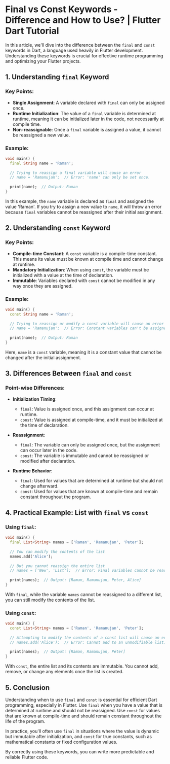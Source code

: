 # Final vs Const Keywords - Difference and How to Use? | Flutter Dart Tutorial

In this article, we'll dive into the difference between the `final` and `const` keywords in Dart, a language used heavily in Flutter development. Understanding these keywords is crucial for effective runtime programming and optimizing your Flutter projects.

## 1. **Understanding `final` Keyword**

### Key Points:

- **Single Assignment**: A variable declared with `final` can only be assigned once.
- **Runtime Initialization**: The value of a `final` variable is determined at runtime, meaning it can be initialized later in the code, not necessarily at compile time.
- **Non-reassignable**: Once a `final` variable is assigned a value, it cannot be reassigned a new value.

### Example:

```dart
void main() {
  final String name = 'Raman';
  
  // Trying to reassign a final variable will cause an error
  // name = 'Ramanujan';  // Error: 'name' can only be set once.
  
  print(name);  // Output: Raman
}
```

In this example, the `name` variable is declared as `final` and assigned the value 'Raman'. If you try to assign a new value to `name`, it will throw an error because `final` variables cannot be reassigned after their initial assignment.

## 2. **Understanding `const` Keyword**

### Key Points:

- **Compile-time Constant**: A `const` variable is a compile-time constant. This means its value must be known at compile time and cannot change at runtime.
- **Mandatory Initialization**: When using `const`, the variable must be initialized with a value at the time of declaration.
- **Immutable**: Variables declared with `const` cannot be modified in any way once they are assigned.

### Example:

```dart
void main() {
  const String name = 'Raman';
  
  // Trying to reassign or modify a const variable will cause an error
  // name = 'Ramanujan';  // Error: Constant variables can't be assigned a value.
  
  print(name);  // Output: Raman
}
```

Here, `name` is a `const` variable, meaning it is a constant value that cannot be changed after the initial assignment.

## 3. **Differences Between `final` and `const`**

### Point-wise Differences:

- **Initialization Timing**:

  - `final`: Value is assigned once, and this assignment can occur at runtime.
  - `const`: Value is assigned at compile-time, and it must be initialized at the time of declaration.
- **Reassignment**:

  - `final`: The variable can only be assigned once, but the assignment can occur later in the code.
  - `const`: The variable is immutable and cannot be reassigned or modified after declaration.
- **Runtime Behavior**:

  - `final`: Used for values that are determined at runtime but should not change afterward.
  - `const`: Used for values that are known at compile-time and remain constant throughout the program.

## 4. **Practical Example: List with `final` vs `const`**

### Using `final`:

```dart
void main() {
  final List<String> names = ['Raman', 'Ramanujan', 'Peter'];
  
  // You can modify the contents of the list
  names.add('Alice');
  
  // But you cannot reassign the entire list
  // names = ['New', 'List'];  // Error: Final variables cannot be reassigned.
  
  print(names);  // Output: [Raman, Ramanujan, Peter, Alice]
}
```

With `final`, while the variable `names` cannot be reassigned to a different list, you can still modify the contents of the list.

### Using `const`:

```dart
void main() {
  const List<String> names = ['Raman', 'Ramanujan', 'Peter'];
  
  // Attempting to modify the contents of a const list will cause an error
  // names.add('Alice');  // Error: Cannot add to an unmodifiable list.
  
  print(names);  // Output: [Raman, Ramanujan, Peter]
}
```

With `const`, the entire list and its contents are immutable. You cannot add, remove, or change any elements once the list is created.

## 5. **Conclusion**

Understanding when to use `final` and `const` is essential for efficient Dart programming, especially in Flutter. Use `final` when you have a value that is determined at runtime and should not be reassigned. Use `const` for values that are known at compile-time and should remain constant throughout the life of the program.

In practice, you'll often use `final` in situations where the value is dynamic but immutable after initialization, and `const` for true constants, such as mathematical constants or fixed configuration values.

By correctly using these keywords, you can write more predictable and reliable Flutter code.
